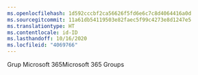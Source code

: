 ```yaml
---
ms.openlocfilehash: 1d592cccbf2ca56626f5fd6e6c7c8d4064416a0d
ms.sourcegitcommit: 11a61db54119503e82faec5f99c4273e8d1247e5
ms.translationtype: HT
ms.contentlocale: id-ID
ms.lasthandoff: 10/16/2020
ms.locfileid: "4069766"
---
```

<span data-ttu-id="4bd44-101">Grup Microsoft 365</span><span class="sxs-lookup"><span data-stu-id="4bd44-101">Microsoft 365 Groups</span></span>